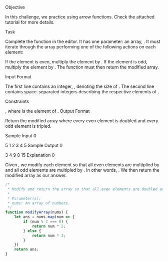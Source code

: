 Objective

In this challenge, we practice using arrow functions. Check the attached tutorial for more details.

Task

Complete the function in the editor. It has one parameter: an array, . It must iterate through the array performing one of the following actions on each element:

If the element is even, multiply the element by .
If the element is odd, multiply the element by .
The function must then return the modified array.

Input Format

The first line contains an integer, , denoting the size of . 
The second line contains  space-separated integers describing the respective elements of .

Constraints

, where  is the  element of .
Output Format

Return the modified array where every even element is doubled and every odd element is tripled.

Sample Input 0

5
1 2 3 4 5
Sample Output 0

3 4 9 8 15
Explanation 0

Given , we modify each element so that all even elements are multiplied by  and all odd elements are multipled by . In other words, . We then return the modified array as our answer.

```javascript
/*
 * Modify and return the array so that all even elements are doubled and all odd elements are tripled.
 * 
 * Parameter(s):
 * nums: An array of numbers.
 */
function modifyArray(nums) {
    let ans = nums.map(num => {
        if (num % 2 === 0) {
            return num * 2;
        } else {
            return num * 3;
        }
    })
    return ans;
}
```